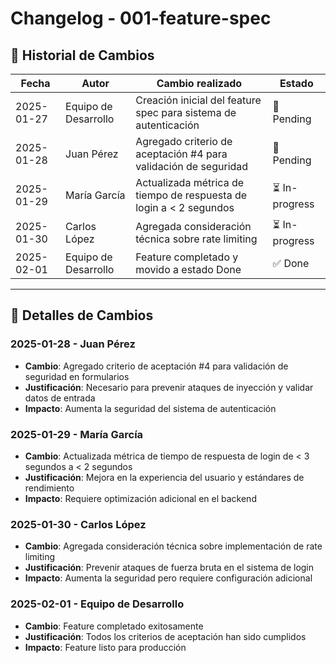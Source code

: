 # Changelog - 001-feature-spec

## 📜 Historial de Cambios

| Fecha      | Autor                | Cambio realizado                                                   | Estado         |
| ---------- | -------------------- | ------------------------------------------------------------------ | -------------- |
| 2025-01-27 | Equipo de Desarrollo | Creación inicial del feature spec para sistema de autenticación    | 📌 Pending     |
| 2025-01-28 | Juan Pérez           | Agregado criterio de aceptación #4 para validación de seguridad    | 📌 Pending     |
| 2025-01-29 | María García         | Actualizada métrica de tiempo de respuesta de login a < 2 segundos | ⏳ In-progress |
| 2025-01-30 | Carlos López         | Agregada consideración técnica sobre rate limiting                 | ⏳ In-progress |
| 2025-02-01 | Equipo de Desarrollo | Feature completado y movido a estado Done                          | ✅ Done        |

---

## 📝 Detalles de Cambios

### 2025-01-28 - Juan Pérez

-   **Cambio**: Agregado criterio de aceptación #4 para validación de seguridad en formularios
-   **Justificación**: Necesario para prevenir ataques de inyección y validar datos de entrada
-   **Impacto**: Aumenta la seguridad del sistema de autenticación

### 2025-01-29 - María García

-   **Cambio**: Actualizada métrica de tiempo de respuesta de login de < 3 segundos a < 2 segundos
-   **Justificación**: Mejora en la experiencia del usuario y estándares de rendimiento
-   **Impacto**: Requiere optimización adicional en el backend

### 2025-01-30 - Carlos López

-   **Cambio**: Agregada consideración técnica sobre implementación de rate limiting
-   **Justificación**: Prevenir ataques de fuerza bruta en el sistema de login
-   **Impacto**: Aumenta la seguridad pero requiere configuración adicional

### 2025-02-01 - Equipo de Desarrollo

-   **Cambio**: Feature completado exitosamente
-   **Justificación**: Todos los criterios de aceptación han sido cumplidos
-   **Impacto**: Feature listo para producción
